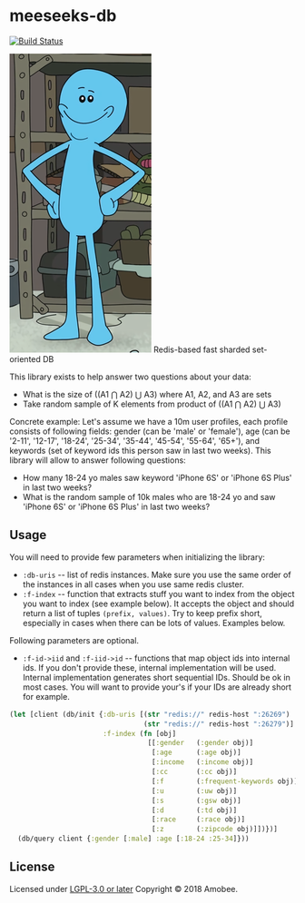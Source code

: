 # meeseeks-db

[![Build Status](https://travis-ci.com/kontera-technologies/meeseeks-db.svg?branch=master)](https://travis-ci.com/kontera-technologies/meeseeks-db)

![Meeseeks logo](doc/MeeseeksHQ.png)
Redis-based fast sharded set-oriented DB

This library exists to help answer two questions about your data:

* What is the size of ((A1 ⋂ A2) ⋃ A3) where A1, A2, and A3 are sets
* Take random sample of K elements from product of ((A1 ⋂ A2) ⋃ A3)

Concrete example:
Let's assume we have a 10m user profiles, each profile consists of following fields: gender (can be 'male' or 'female'), age (can be '2-11', '12-17', '18-24', '25-34', '35-44', '45-54', '55-64', '65+'), and keywords (set of keyword ids this person saw in last two weeks).
This library will allow to answer following questions:

* How many 18-24 yo males saw keyword 'iPhone 6S' or 'iPhone 6S Plus' in last two weeks?
* What is the random sample of 10k males who are 18-24 yo and saw 'iPhone 6S' or 'iPhone 6S Plus' in last two weeks?

## Usage

You will need to provide few parameters when initializing the library:

* `:db-uris` -- list of redis instances. Make sure you use the same order of the instances in all cases when you use same redis cluster.
* `:f-index` -- function that extracts stuff you want to index from the object you want to index (see example below). It accepts the object and should return a list of tuples `(prefix, values)`. Try to keep prefix short, especially in cases when there can be lots of values. Examples below.

Following parameters are optional.

* `:f-id->iid` and `:f-iid->id` -- functions that map object ids into internal ids. If you don't provide these, internal implementation will be used. Internal implementation generates short sequential IDs. Should be ok in most cases. You will want to provide your's if your IDs are already short for example.

```clojure
(let [client (db/init {:db-uris [(str "redis://" redis-host ":26269")
                                 (str "redis://" redis-host ":26279")]
                       :f-index (fn [obj]
                                  [[:gender   (:gender obj)]
                                   [:age      (:age obj)]
                                   [:income   (:income obj)]
                                   [:cc       (:cc obj)]
                                   [:f        (:frequent-keywords obj)]
                                   [:u        (:uw obj)]
                                   [:s        (:gsw obj)]
                                   [:d        (:td obj)]
                                   [:race     (:race obj)]
                                   [:z        (:zipcode obj)]])})]
  (db/query client {:gender [:male] :age [:18-24 :25-34]}))
```


## License

Licensed under [LGPL-3.0 or later](https://opensource.org/licenses/LGPL-3.0)
Copyright © 2018 Amobee.
